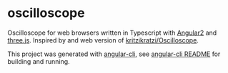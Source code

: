 # oscilloscope

Oscilloscope for web browsers written in Typescript with [Angular2](https://angular.io/) and [three.js](https://threejs.org/).
Inspired by and web version of [kritzikratzi/Oscilloscope](https://github.com/kritzikratzi/Oscilloscope).

This project was generated with [angular-cli](https://github.com/angular/angular-cli), see [angular-cli README](https://github.com/angular/angular-cli/blob/master/README.md) for building and running.
